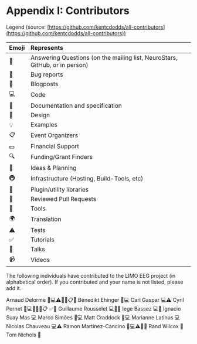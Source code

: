 # Appendix I: Contributors

Legend (source:
[https://github.com/kentcdodds/all-contributors](https://github.com/kentcdodds/all-contributors))

| Emoji | Represents                                                                  |
|:------|:----------------------------------------------------------------------------|
| 💬    | Answering Questions (on the mailing list, NeuroStars, GitHub, or in person) |
| 🐛    | Bug reports                                                                 |
| 📝    | Blogposts                                                                   |
| 💻    | Code                                                                        |
| 📖    | Documentation and specification                                             |
| 🎨    | Design                                                                      |
| 💡    | Examples                                                                    |
| 📋    | Event Organizers                                                            |
| 💵    | Financial Support                                                           |
| 🔍    | Funding/Grant Finders                                                       |
| 🤔    | Ideas & Planning                                                            |
| 🚇    | Infrastructure (Hosting, Build-Tools, etc)                                  |
| 🔌    | Plugin/utility libraries                                                    |
| 👀    | Reviewed Pull Requests                                                      |
| 🔧    | Tools                                                                       |
| 🌍    | Translation                                                                 |
| ⚠️    | Tests                                                                       |
| ✅     | Tutorials                                                                   |
| 📢    | Talks                                                                       |
| 📹    | Videos                                                                      |

The following individuals have contributed to the LIMO EEG project (in alphabetical order). If you contributed and
your name is not listed, please add it.

Arnaud Delorme 🐛💻⚠️🔌🎨📋📢
Benedikt Ehinger 🐛💻
Carl Gaspar 💻⚠️
Cyril Pernet 💬💻📖🎨🤔📋 ✅📢
Guillaume Rousselet 💻🎨📖
Iege Bassez 💻🎨
Ignacio Suay Mas 💻
Marco Simões 🐛💻
Matt Craddock 🐛💻
Marianne Latinus 💻
Nicolas Chauveau 💻⚠️
Ramon Martinez-Cancino 🐛💻⚠️🔌🎨
Rand Wilcox  🤔
Tom Nichols  🤔
